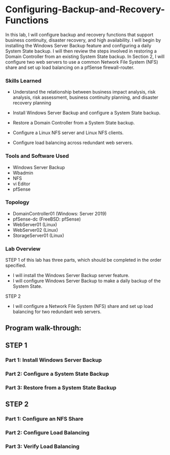 # Configuring-Backup-and-Recovery-Functions

In this lab, I will configure backup and recovery functions that support business continuity, disaster recovery, and high availability. I will begin by installing the Windows Server Backup feature and configuring a daily System State backup. I will then review the steps involved in restoring a Domain Controller from an existing System State backup. In Section 2, I will configure two web servers to use a common Network File System (NFS) share and set up load balancing on a pfSense firewall-router.

### Skills Learned
- Understand the relationship between business impact analysis, risk analysis, risk assessment, business continuity planning, and disaster recovery planning
- Install Windows Server Backup and configure a System State backup.

- Restore a Domain Controller from a System State backup.

- Configure a Linux NFS server and Linux NFS clients.
- Configure load balancing across redundant web servers.

### Tools and Software Used
- Windows Server Backup
- Wbadmin
- NFS
- vi Editor
- pfSense

### Topology
- DomainController01 (Windows: Server 2019)
- pfSense-dc (FreeBSD: pfSense)
- WebServer01 (Linux)
- WebServer02 (Linux)
- StorageServer01 (Linux)

### Lab Overview
STEP 1 of this lab has three parts, which should be completed in the order specified.
 
- I will install the Windows Server Backup server feature.
- I will configure Windows Server Backup to make a daily backup of the System State.

STEP 2
- I will configure a Network File System (NFS) share and set up load balancing for two redundant web servers.

<h2>Program walk-through:</h2>

## STEP 1
### Part 1: Install Windows Server Backup

<p align="center">

</p>

### Part 2: Configure a System State Backup
<p align="center">

</p>


### Part 3: Restore from a System State Backup
<p align="center">

</p>

## STEP 2
### Part 1: Configure an NFS Share

<p align="center">

</p>

### Part 2: Configure Load Balancing
<p align="center">

</p>


### Part 3: Verify Load Balancing
<p align="center">

</p>
